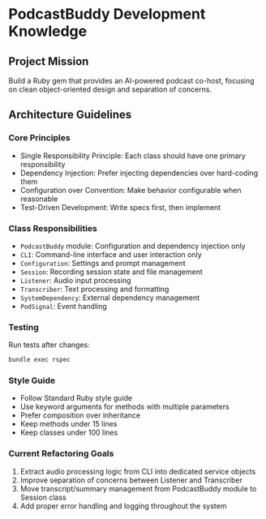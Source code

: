 # PodcastBuddy Development Knowledge

## Project Mission
Build a Ruby gem that provides an AI-powered podcast co-host, focusing on clean object-oriented design and separation of concerns.

## Architecture Guidelines

### Core Principles
- Single Responsibility Principle: Each class should have one primary responsibility
- Dependency Injection: Prefer injecting dependencies over hard-coding them
- Configuration over Convention: Make behavior configurable when reasonable
- Test-Driven Development: Write specs first, then implement

### Class Responsibilities
- `PodcastBuddy` module: Configuration and dependency injection only
- `CLI`: Command-line interface and user interaction only
- `Configuration`: Settings and prompt management
- `Session`: Recording session state and file management
- `Listener`: Audio input processing
- `Transcriber`: Text processing and formatting
- `SystemDependency`: External dependency management
- `PodSignal`: Event handling

### Testing
Run tests after changes:
```bash
bundle exec rspec
```

### Style Guide
- Follow Standard Ruby style guide
- Use keyword arguments for methods with multiple parameters
- Prefer composition over inheritance
- Keep methods under 15 lines
- Keep classes under 100 lines

### Current Refactoring Goals
1. Extract audio processing logic from CLI into dedicated service objects
2. Improve separation of concerns between Listener and Transcriber
3. Move transcript/summary management from PodcastBuddy module to Session class
4. Add proper error handling and logging throughout the system
